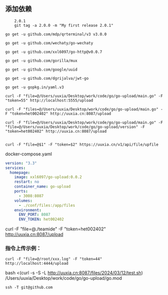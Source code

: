 ## 添加依赖
```azure
    2.0.1
    git tag -a 2.0.0 -m "My first release 2.0.1"
```

```shell
go get -u github.com/mdp/qrterminal/v3 v3.0.0

go get -u github.com/wechaty/go-wechaty

go get -u github.com/xxl6097/go-http@v0.0.7

go get -u github.com/gorilla/mux

go get -u github.com/google/uuid

go get -u github.com/dgrijalva/jwt-go

go get -u gopkg.in/yaml.v3

```

```azure
curl -F "file=@/Users/uuxia/Desktop/work/code/go/go-upload/main.go" -F "token=55" http://localhost:5555/upload

curl -F "files=@/Users/uuxia/Desktop/work/code/go/go-upload/main.go" -F "token=het002402" http://uuxia.cn:8087/upload

curl -F "file=@/Users/uuxia/Desktop/work/code/go/go-upload/main.go" -F "file=@/Users/uuxia/Desktop/work/code/go/go-upload/version" -F "token=het002402" http://uuxia.cn:8087/upload


```

```azure
curl -F "file=@$1" -F "token=$2" https://uuxia.cn/v1/api/file/upfile

```


docker-compose.yaml

```yaml
version: "3.3"
services:
  homepage:
    image: xxl6097/go-upload:0.0.2
    restart: no
    container_name: go-upload
    ports:
      - 3008:8087
    volumes:
      - ./conf/files:/app/files
    environment:
      ENV_PORT: 8087
      ENV_TOKEN: het002402

```


curl -F "file=@./teamide" -F "token=het002402" http://uuxia.cn:8087/upload


### 指令上传示例：
```shell
curl -F "file=@/root/xxx.log" -F "token=44" http://localhost:4444/upload
```

bash <(curl -s -S -L http://uuxia.cn:8087/files/2024/03/12/test.sh)  /Users/uuxia/Desktop/work/code/go/go-upload/go.mod

```ssh
ssh -T git@github.com
```